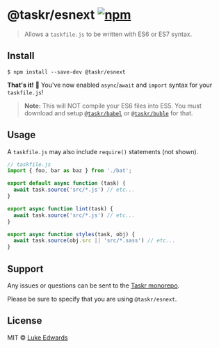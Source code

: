 # @taskr/esnext [![npm](https://img.shields.io/npm/v/@taskr/esnext.svg)](https://npmjs.org/package/@taskr/esnext)

> Allows a `taskfile.js` to be written with ES6 or ES7 syntax.

## Install

```
$ npm install --save-dev @taskr/esnext
```

**That's it!** :tada: You've now enabled `async`/`await` and `import` syntax for your `taskfile.js`!

> **Note:** This will NOT compile your ES6 files into ES5. You must download and setup [`@taskr/babel`](https://npmjs.com/package/@taskr/babel) or [`@taskr/buble`](https://npmjs.com/package/@taskr/buble) for that.

## Usage

A `taskfile.js` may also include `require()` statements (not shown).

```js
// taskfile.js
import { foo, bar as baz } from './bat';

export default async function (task) {
  await task.source('src/*.js') // etc...
}

export async function lint(task) {
  await task.source('src/*.js') // etc...
}

export async function styles(task, obj) {
  await task.source(obj.src || 'src/*.sass') // etc...
}
```

## Support

Any issues or questions can be sent to the [Taskr monorepo](https://github.com/lukeed/taskr/issues/new).

Please be sure to specify that you are using `@taskr/esnext`.

## License

MIT © [Luke Edwards](https://lukeed.com)

